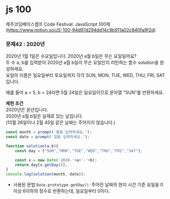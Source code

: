 # js 100

제주코딩베이스캠프 Code Festival: JavaScript 100제  
(https://www.notion.so/JS-100-94d97d294dd14c9b911a02c840fa9f2d)

### 문제42 : 2020년
2020년 1월 1일은 수요일입니다. 2020년 a월 b일은 무슨 요일일까요?  
두 수 a, b를 입력받아 2020년 a월 b일이 무슨 요일인지 리턴하는 함수 solution을 완성하세요.  
요일의 이름은 일요일부터 토요일까지 각각 SUN, MON, TUE, WED, THU, FRI, SAT 입니다.  

예를 들어 a = 5, b = 24라면 5월 24일은 일요일이므로 문자열 "SUN"를 반환하세요.  

**제한 조건**  
2020년은 윤년입니다.  
2020년 a월 b일은 실제로 있는 날입니다.   
(13월 26일이나 2월 45일 같은 날짜는 주어지지 않습니다.)  

```javascript
const month = prompt('월을 입력하세요.');
const date = prompt('일을 입력하세요.');

function solution(a,b){
    const day = ["SUN","MON","TUE","WED","THU","FRI","SAT"];

    const x = new Date('2020-'+a+'-'+b);
    return day[x.getDay()];
}
console.log(solution(month, date));
```
- 사용된 문법
`Date.prototype.getDay()`: 주어진 날짜의 현지 시간 기준 요일을 0이상 6이하의 정수로 반환하는데, 일요일부터 0이다.
